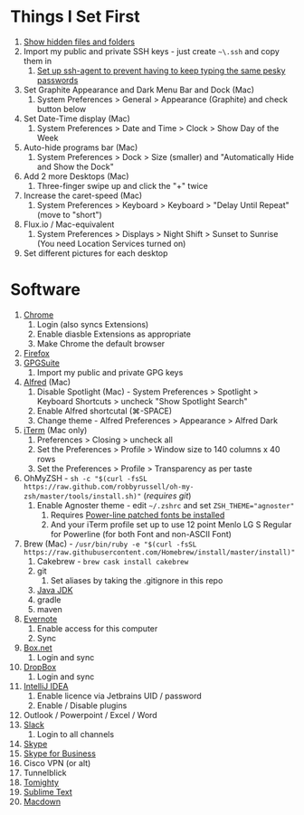 # Things I Set First
  1. [Show hidden files and folders](http://www.macworld.co.uk/how-to/mac-software/how-show-hidden-files-in-mac-os-x-finder-funter-macos-sierra-3520878/)
  1. Import my public and private SSH keys - just create `~\.ssh` and copy them in
      1. [Set up ssh-agent to prevent having to keep typing the same pesky passwords](https://help.github.com/articles/generating-a-new-ssh-key-and-adding-it-to-the-ssh-agent/)
  1. Set Graphite Appearance and Dark Menu Bar and Dock (Mac)
      1. System Preferences > General > Appearance (Graphite) and check button below
  1. Set Date-Time display (Mac)
      1. System Preferences > Date and Time > Clock > Show Day of the Week
  1. Auto-hide programs bar (Mac)
      1. System Preferences > Dock > Size (smaller) and "Automatically Hide and Show the Dock"
  1. Add 2 more Desktops (Mac)
      1. Three-finger swipe up and click the "+" twice
  1. Increase the caret-speed (Mac)
      1. System Preferences > Keyboard > Keyboard > "Delay Until Repeat" (move to "short")
  1. Flux.io / Mac-equivalent
      1. System Preferences > Displays > Night Shift > Sunset to Sunrise (You need Location Services turned on)
  1. Set different pictures for each desktop

# Software
  1. [Chrome](https://www.google.co.uk/chrome/browser/desktop/)
      1. Login (also syncs Extensions)
      1. Enable diasble Extensions as appropriate
      1. Make Chrome the default browser
  1. [Firefox](https://www.mozilla.org/en-GB/firefox/new/)
  1. [GPGSuite](https://gpgtools.org/)
      1. Import my public and private GPG keys
  1. [Alfred](https://www.alfredapp.com/) (Mac)
      1. Disable Spotlight (Mac) - System Preferences > Spotlight > Keyboard Shortcuts > uncheck "Show Spotlight Search"
      1. Enable Alfred shortcutal (⌘-SPACE)
      1. Change theme - Alfred Preferences > Appearance > Alfred Dark
  1. [iTerm](https://www.iterm2.com/version3.html) (Mac only)
      1. Preferences > Closing > uncheck all
      1. Set the Preferences > Profile > Window size to 140 columns x 40 rows
      1. Set the Preferences > Profile > Transparency as per taste
  1. OhMyZSH - `sh -c "$(curl -fsSL https://raw.github.com/robbyrussell/oh-my-zsh/master/tools/install.sh)"` (*requires git*)
      1. Enable Agnoster theme - edit `~/.zshrc` and set `ZSH_THEME="agnoster"` 
          1. Requires [Power-line patched fonts be installed](https://github.com/powerline/fonts)
          1. And your iTerm profile set up to use 12 point Menlo LG S Regular for Powerline (for both Font and non-ASCII Font)
  1. Brew (Mac) - `/usr/bin/ruby -e "$(curl -fsSL https://raw.githubusercontent.com/Homebrew/install/master/install)"`
      1. Cakebrew - `brew cask install cakebrew`
      1. git 
          1. Set aliases by taking the .gitignore in this repo
      1. [Java JDK](https://forum.shakacode.com/t/install-java-1-8-on-mac-os-el-capitan/389)
      1. gradle
      1. maven
  1. [Evernote](https://evernote.com/download/)
      1. Enable access for this computer
      1. Sync
  1. [Box.net](https://www.box.com/en-gb/resources/downloads)
      1. Login and sync
  1. [DropBox](https://www.dropbox.com/install)
      1. Login and sync
  1. [IntelliJ IDEA](https://www.jetbrains.com/idea/download/)
      1. Enable licence via Jetbrains UID / password
      1. Enable / Disable plugins
  1. Outlook / Powerpoint / Excel / Word
  1. [Slack](https://slack.com/downloads/osx)
      1. Login to all channels
  1. [Skype](https://www.skype.com/en/download-skype/skype-for-computer/)
  1. [Skype for Business](https://www.microsoft.com/en-gb/download/details.aspx?id=49440)
  1. Cisco VPN (or alt)
  1. Tunnelblick
  1. [Tomighty](http://tomighty.org/)
  1. [Sublime Text](https://www.sublimetext.com/download)
  1. [Macdown](https://macdown.uranusjr.com/)
  
